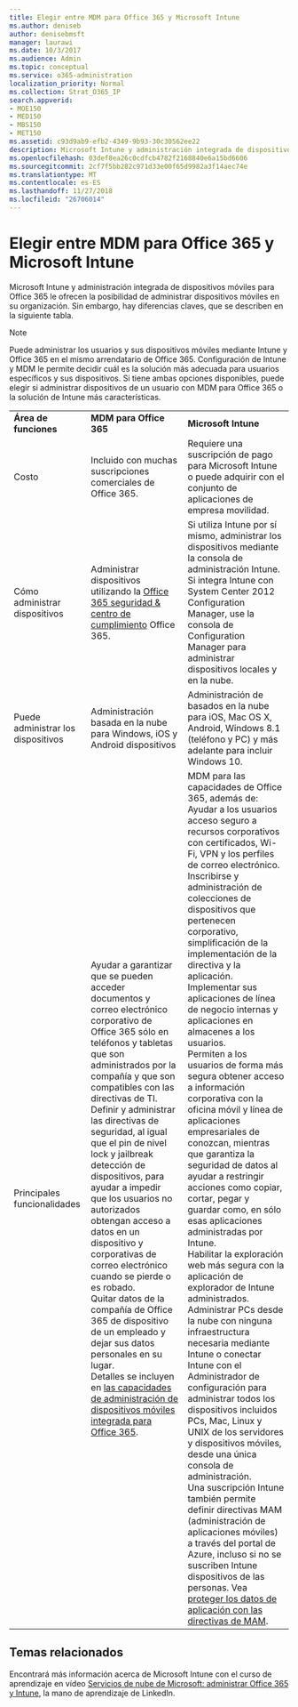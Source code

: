```yaml
---
title: Elegir entre MDM para Office 365 y Microsoft Intune
ms.author: deniseb
author: denisebmsft
manager: laurawi
ms.date: 10/3/2017
ms.audience: Admin
ms.topic: conceptual
ms.service: o365-administration
localization_priority: Normal
ms.collection: Strat_O365_IP
search.appverid:
- MOE150
- MED150
- MBS150
- MET150
ms.assetid: c93d9ab9-efb2-4349-9b93-30c30562ee22
description: Microsoft Intune y administración integrada de dispositivos móviles para Office 365 le ofrecen la posibilidad de administrar dispositivos móviles en su organización. Sin embargo, hay diferencias claves, que se describen en este tema.
ms.openlocfilehash: 03def8ea26c0cdfcb4782f2168840e6a15bd6606
ms.sourcegitcommit: 2cf7f5bb282c971d33e00f65d9982a3f14aec74e
ms.translationtype: MT
ms.contentlocale: es-ES
ms.lasthandoff: 11/27/2018
ms.locfileid: "26706014"
---
```

# <a name="choose-between-mdm-for-office-365-and-microsoft-intune"></a>Elegir entre MDM para Office 365 y Microsoft Intune

Microsoft Intune y administración integrada de dispositivos móviles para Office 365 le ofrecen la posibilidad de administrar dispositivos móviles en su organización. Sin embargo, hay diferencias claves, que se describen en la siguiente tabla.
  
> [!NOTE]
> Puede administrar los usuarios y sus dispositivos móviles mediante Intune y Office 365 en el mismo arrendatario de Office 365. Configuración de Intune y MDM le permite decidir cuál es la solución más adecuada para usuarios específicos y sus dispositivos. Si tiene ambas opciones disponibles, puede elegir si administrar dispositivos de un usuario con MDM para Office 365 o la solución de Intune más características. 
  
||||
|:-----|:-----|:-----|
|**Área de funciones** <br/> |**MDM para Office 365** <br/> |**Microsoft Intune** <br/> |
|Costo  <br/> |Incluido con muchas suscripciones comerciales de Office 365.  <br/> |Requiere una suscripción de pago para Microsoft Intune o puede adquirir con el conjunto de aplicaciones de empresa movilidad.  <br/> |
|Cómo administrar dispositivos  <br/> |Administrar dispositivos utilizando la [Office 365 seguridad &amp; centro de cumplimiento](https://security.microsoft.com) Office 365.  <br/> |Si utiliza Intune por sí mismo, administrar los dispositivos mediante la consola de administración Intune.  <br/> Si integra Intune con System Center 2012 Configuration Manager, use la consola de Configuration Manager para administrar dispositivos locales y en la nube.  <br/> |
|Puede administrar los dispositivos  <br/> |Administración basada en la nube para Windows, iOS y Android dispositivos  <br/> |Administración de basados en la nube para iOS, Mac OS X, Android, Windows 8.1 (teléfono y PC) y más adelante para incluir Windows 10. <br/> |
|Principales funcionalidades  <br/> |Ayudar a garantizar que se pueden acceder documentos y correo electrónico corporativo de Office 365 sólo en teléfonos y tabletas que son administrados por la compañía y que son compatibles con las directivas de TI.  <br/> Definir y administrar las directivas de seguridad, al igual que el pin de nivel lock y jailbreak detección de dispositivos, para ayudar a impedir que los usuarios no autorizados obtengan acceso a datos en un dispositivo y corporativas de correo electrónico cuando se pierde o es robado.  <br/> Quitar datos de la compañía de Office 365 de dispositivo de un empleado y dejar sus datos personales en su lugar.  <br/> Detalles se incluyen en [las capacidades de administración de dispositivos móviles integrada para Office 365](https://support.office.com/article/a1da44e5-7475-4992-be91-9ccec25905b0).  <br/> |MDM para las capacidades de Office 365, además de:  <br/> Ayudar a los usuarios acceso seguro a recursos corporativos con certificados, Wi-Fi, VPN y los perfiles de correo electrónico.  <br/> Inscribirse y administración de colecciones de dispositivos que pertenecen corporativo, simplificación de la implementación de la directiva y la aplicación.  <br/> Implementar sus aplicaciones de línea de negocio internas y aplicaciones en almacenes a los usuarios.  <br/> Permiten a los usuarios de forma más segura obtener acceso a información corporativa con la oficina móvil y línea de aplicaciones empresariales de conozcan, mientras que garantiza la seguridad de datos al ayudar a restringir acciones como copiar, cortar, pegar y guardar como, en sólo esas aplicaciones administradas por Intune.  <br/> Habilitar la exploración web más segura con la aplicación de explorador de Intune administrados.  <br/> Administrar PCs desde la nube con ninguna infraestructura necesaria mediante Intune o conectar Intune con el Administrador de configuración para administrar todos los dispositivos incluidos PCs, Mac, Linux y UNIX de los servidores y dispositivos móviles, desde una única consola de administración.  <br/> Una suscripción Intune también permite definir directivas MAM (administración de aplicaciones móviles) a través del portal de Azure, incluso si no se suscriben Intune dispositivos de las personas. Vea [proteger los datos de aplicación con las directivas de MAM](https://go.microsoft.com/fwlink/?LinkId=825439).<br/> |


## <a name="related-topics"></a>Temas relacionados
   
Encontrará más información acerca de Microsoft Intune con el curso de aprendizaje en vídeo [Servicios de nube de Microsoft: administrar Office 365 y Intune](https://support.office.com/article/c1224e20-3d49-4f40-99ee-fd0991880376.aspx), la mano de aprendizaje de LinkedIn.
  

